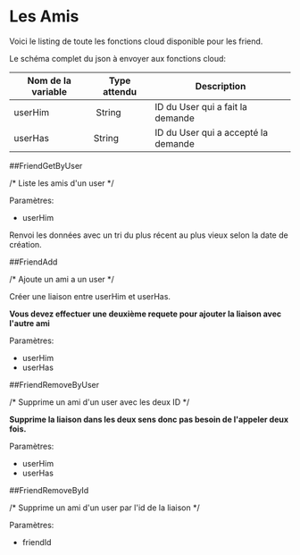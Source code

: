 # Les Amis

Voici le listing de toute les fonctions cloud disponible pour les friend.

Le schéma complet du json à envoyer aux fonctions cloud:

| Nom de la variable | Type attendu                 | Description|
| ------------------ | ---------------------------- | ------ |
 userHim | String | ID du User qui a fait la demande
 userHas | String | ID du User qui a accepté la demande

##FriendGetByUser

/* Liste les amis d'un user */

Paramètres:

* userHim

Renvoi les données avec un tri du plus récent au plus vieux selon la date de création.

##FriendAdd

/* Ajoute un ami a un user */

Créer une liaison entre userHim et userHas.

**Vous devez effectuer une deuxième requete pour ajouter la liaison avec l'autre ami**

Paramètres:

* userHim
* userHas

##FriendRemoveByUser

/* Supprime un ami d'un user avec les deux ID */

**Supprime la liaison dans les deux sens donc pas besoin de l'appeler deux fois.**

Paramètres:

* userHim
* userHas

##FriendRemoveById

/* Supprime un ami d'un user par l'id de la liaison */

Paramètres:

* friendId

